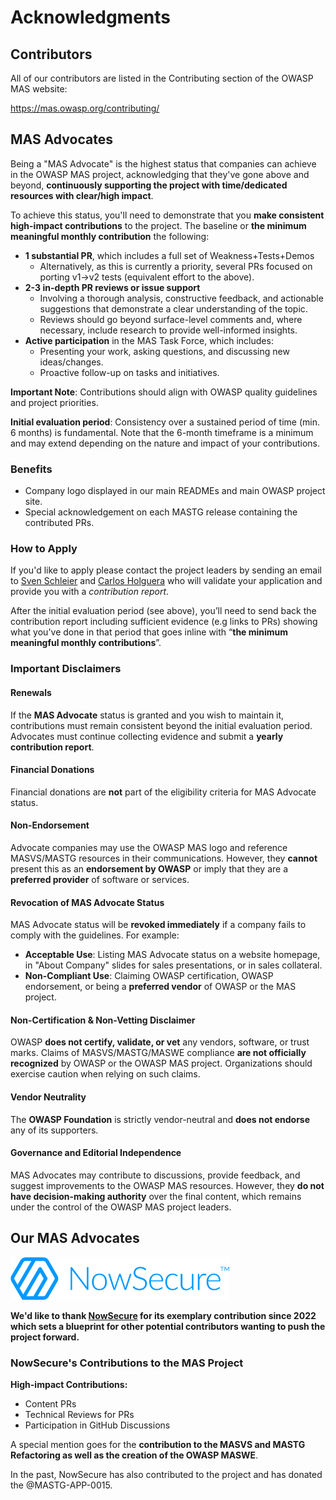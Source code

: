 # Acknowledgments

## Contributors

All of our contributors are listed in the Contributing section of the OWASP MAS website:

<https://mas.owasp.org/contributing/>

## MAS Advocates

Being a "MAS Advocate" is the highest status that companies can achieve in the OWASP MAS project, acknowledging that they've gone above and beyond, **continuously supporting the project with time/dedicated resources with clear/high impact**.

To achieve this status, you'll need to demonstrate that you **make consistent high-impact contributions** to the project. The baseline or **the minimum meaningful monthly contribution** the following:

- **1 substantial PR**, which includes a full set of Weakness+Tests+Demos
    - Alternatively, as this is currently a priority, several PRs focused on porting v1->v2 tests (equivalent effort to the above).
- **2-3 in-depth PR reviews or issue support**
    - Involving a thorough analysis, constructive feedback, and actionable suggestions that demonstrate a clear understanding of the topic.
    - Reviews should go beyond surface-level comments and, where necessary, include research to provide well-informed insights.
- **Active participation** in the MAS Task Force, which includes:
    - Presenting your work, asking questions, and discussing new ideas/changes.
    - Proactive follow-up on tasks and initiatives.

**Important Note**: Contributions should align with OWASP quality guidelines and project priorities. 

**Initial evaluation period**: Consistency over a sustained period of time (min. 6 months) is fundamental. Note that the 6-month timeframe is a minimum and may extend depending on the nature and impact of your contributions.

### Benefits

- Company logo displayed in our main READMEs and main OWASP project site.
- Special acknowledgement on each MASTG release containing the contributed PRs.

### How to Apply

If you'd like to apply please contact the project leaders by sending an email to [Sven Schleier](mailto:sven.schleier@owasp.org) and [Carlos Holguera](mailto:carlos.holguera@owasp.org) who will validate your application and provide you with a _contribution report_.

After the initial evaluation period (see above), you’ll need to send back the contribution report including sufficient evidence (e.g links to PRs) showing what you've done in that period that goes inline with “**the minimum meaningful monthly contributions**”.

### Important Disclaimers

#### Renewals

If the **MAS Advocate** status is granted and you wish to maintain it, contributions must remain consistent beyond the initial evaluation period. Advocates must continue collecting evidence and submit a **yearly contribution report**.

#### Financial Donations

Financial donations are **not** part of the eligibility criteria for MAS Advocate status.

#### Non-Endorsement

Advocate companies may use the OWASP MAS logo and reference MASVS/MASTG resources in their communications. However, they **cannot** present this as an **endorsement by OWASP** or imply that they are a **preferred provider** of software or services.

#### Revocation of MAS Advocate Status

MAS Advocate status will be **revoked immediately** if a company fails to comply with the guidelines. For example:

- **Acceptable Use**: Listing MAS Advocate status on a website homepage, in "About Company" slides for sales presentations, or in sales collateral.
- **Non-Compliant Use**: Claiming OWASP certification, OWASP endorsement, or being a **preferred vendor** of OWASP or the MAS project.

#### Non-Certification & Non-Vetting Disclaimer

OWASP **does not certify, validate, or vet** any vendors, software, or trust marks. Claims of MASVS/MASTG/MASWE compliance **are not officially recognized** by OWASP or the OWASP MAS project. Organizations should exercise caution when relying on such claims.

#### Vendor Neutrality

The **OWASP Foundation** is strictly vendor-neutral and **does not endorse** any of its supporters.

#### Governance and Editorial Independence

MAS Advocates may contribute to discussions, provide feedback, and suggest improvements to the OWASP MAS resources. However, they **do not have decision-making authority** over the final content, which remains under the control of the OWASP MAS project leaders.

## Our MAS Advocates

<img src="Images/Other/nowsecure-logo.png" width="350px" />

**We'd like to thank [NowSecure](https://www.nowsecure.com) for its exemplary contribution since 2022 which sets a blueprint for other potential contributors wanting to push the project forward.**

### NowSecure's Contributions to the MAS Project

**High-impact Contributions:**

- Content PRs
- Technical Reviews for PRs
- Participation in GitHub Discussions

A special mention goes for the **contribution to the MASVS and MASTG Refactoring as well as the creation of the OWASP MASWE**.

In the past, NowSecure has also contributed to the project and has donated the @MASTG-APP-0015.
